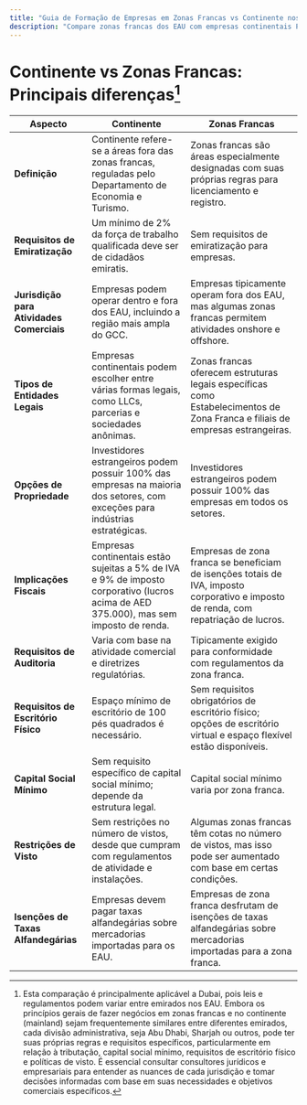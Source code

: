 ```yaml
---
title: "Guia de Formação de Empresas em Zonas Francas vs Continente nos EAU"
description: "Compare zonas francas dos EAU com empresas continentais Principais diferenças em impostos propriedade vistos e atividades comerciais entre configuração em zona franca e continental"
---
```


# Continente vs Zonas Francas: Principais diferenças[^1]

| **Aspecto**                               | **Continente**                                                                                                                        | **Zonas Francas**                                                                                                                   |
| ----------------------------------------- | ------------------------------------------------------------------------------------------------------------------------------------- | ----------------------------------------------------------------------------------------------------------------------------------- |
| **Definição**                             | Continente refere-se a áreas fora das zonas francas, reguladas pelo Departamento de Economia e Turismo.                               | Zonas francas são áreas especialmente designadas com suas próprias regras para licenciamento e registro.                            |
| **Requisitos de Emiratização**            | Um mínimo de 2% da força de trabalho qualificada deve ser de cidadãos emiratis.                                                       | Sem requisitos de emiratização para empresas.                                                                                       |
| **Jurisdição para Atividades Comerciais** | Empresas podem operar dentro e fora dos EAU, incluindo a região mais ampla do GCC.                                                    | Empresas tipicamente operam fora dos EAU, mas algumas zonas francas permitem atividades onshore e offshore.                         |
| **Tipos de Entidades Legais**             | Empresas continentais podem escolher entre várias formas legais, como LLCs, parcerias e sociedades anônimas.                          | Zonas francas oferecem estruturas legais específicas como Estabelecimentos de Zona Franca e filiais de empresas estrangeiras.       |
| **Opções de Propriedade**                 | Investidores estrangeiros podem possuir 100% das empresas na maioria dos setores, com exceções para indústrias estratégicas.          | Investidores estrangeiros podem possuir 100% das empresas em todos os setores.                                                      |
| **Implicações Fiscais**                   | Empresas continentais estão sujeitas a 5% de IVA e 9% de imposto corporativo (lucros acima de AED 375.000), mas sem imposto de renda. | Empresas de zona franca se beneficiam de isenções totais de IVA, imposto corporativo e imposto de renda, com repatriação de lucros. |
| **Requisitos de Auditoria**               | Varia com base na atividade comercial e diretrizes regulatórias.                                                                      | Tipicamente exigido para conformidade com regulamentos da zona franca.                                                              |
| **Requisitos de Escritório Físico**       | Espaço mínimo de escritório de 100 pés quadrados é necessário.                                                                        | Sem requisitos obrigatórios de escritório físico; opções de escritório virtual e espaço flexível estão disponíveis.                 |
| **Capital Social Mínimo**                 | Sem requisito específico de capital social mínimo; depende da estrutura legal.                                                        | Capital social mínimo varia por zona franca.                                                                                        |
| **Restrições de Visto**                   | Sem restrições no número de vistos, desde que cumpram com regulamentos de atividade e instalações.                                    | Algumas zonas francas têm cotas no número de vistos, mas isso pode ser aumentado com base em certas condições.                      |
| **Isenções de Taxas Alfandegárias**       | Empresas devem pagar taxas alfandegárias sobre mercadorias importadas para os EAU.                                                    | Empresas de zona franca desfrutam de isenções de taxas alfandegárias sobre mercadorias importadas para a zona franca.               |

[^1]: Esta comparação é principalmente aplicável a Dubai, pois leis e regulamentos podem variar entre emirados nos EAU. Embora os princípios gerais de fazer negócios em zonas francas e no continente (mainland) sejam frequentemente similares entre diferentes emirados, cada divisão administrativa, seja Abu Dhabi, Sharjah ou outros, pode ter suas próprias regras e requisitos específicos, particularmente em relação à tributação, capital social mínimo, requisitos de escritório físico e políticas de visto. É essencial consultar consultores jurídicos e empresariais para entender as nuances de cada jurisdição e tomar decisões informadas com base em suas necessidades e objetivos comerciais específicos.
